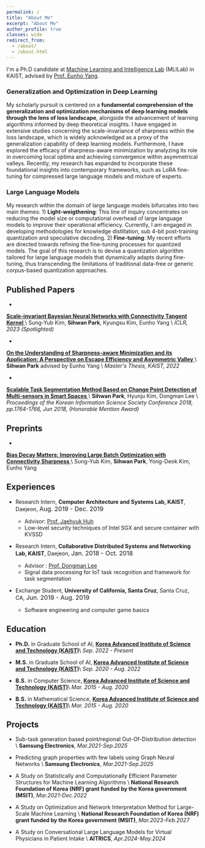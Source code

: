 ```yaml
---
permalink: /
title: "About Me"
excerpt: "About Me"
author_profile: true
classes: wide
redirect_from:
  - /about/
  - /about.html
---
```


I'm a Ph.D candidate at [Machine Learning and Intelligence Lab](https://mli.kaist.ac.kr/) (MLILab) in KAIST, advised by [Prof. Eunho Yang](https://scholar.google.com/citations?user=UWO1mloAAAAJ).

### Generalization and Optimization in Deep Learning
My scholarly pursuit is centered on a **fundamental comprehension of the generalization and optimization mechanisms of deep learning models through the lens of loss landscape**, alongside the advancement of learning algorithms informed by deep theoretical insights. I have engaged in extensive studies concerning the scale-invariance of sharpness within the loss landscape, which is widely acknowledged as a proxy of the generalization capability of deep learning models. Furthermore, I have explored the efficacy of sharpness-aware minimization by analyzing its role in overcoming local optima and achieving convergence within asymmetrical valleys. Recently, my research has expanded to incorporate these foundational insights into contemporary frameworks, such as LoRA fine-tuning for compressed large language models and mixture of experts.

### Large Language Models
My research within the domain of large language models bifurcates into two main themes: 1) **Light-weigthening**: This line of inquiry concentrates on reducing the model size or computational overhead of large language models to improve their operational efficiency. Currently, I am engaged in developing methodologies for knowledge distillation, sub 4-bit post-training quantization and speculative decoding. 2) **Fine-tuning**: My recent efforts are directed towards refining the fine-tuning processes for quantized models. The goal of this research is to devise a quantization algorithm tailored for large language models that dynamically adapts during fine-tuning, thus transcending the limitations of traditional data-free or generic corpus-based quantization approaches.

## Published Papers

- <a href="https://openreview.net/pdf?id=VZ5EaTI6dqa">
**Scale-invariant Bayesian Neural Networks with Connectivity Tangent Kernel**
</a> \\
Sung-Yub Kim, **Sihwan Park**, Kyungsu Kim, Eunho Yang \\
*ICLR, 2023 (Spotlighted)*

- <a href="../assets/papers/master_thesis.pdf">
**On the Understanding of Sharpness-aware Minimization and its Application: A Perspective on Escape Efficiency and Asymmetric Valley**
</a> \\
**Sihwan Park** advised by Eunho Yang \\
*Master's Thesis, KAIST, 2022*

- <a href="../assets/papers/paper1.pdf">
**Scalable Task Segmentation Method Based on Change Point Detection of Multi-sensors in Smart Spaces**
</a> \\
**Sihwan Park**, Hyunju Kim, Dongman Lee \\
*Proceedings of the Korean Information Science Society Conference 2018, pp.1764-1766, Jun 2018, (Honorable Mention Award)*


## Preprints
- <a href="https://openreview.net/pdf?id=Mvf5zr2qs6">
**Bias Decay Matters: Improving Large Batch Optimization with Connectivity Sharpness** 
</a> \\
Sung-Yub Kim, **Sihwan Park**, Yong-Deok Kim, Eunho Yang


## Experiences
- Research Intern, **Computer Architecture and Systems Lab, KAIST**, Daejeon, <font size="3">Aug. 2019 - Dec. 2019</font>
  - Advisor: [Prof. Jaehyuk Huh](https://jaehyuk-huh.github.io/)
  - Low-level security techniques of Intel SGX and secure container with KVSSD

- Research Intern, **Collaborative Distributed Systems and Networking Lab, KAIST**, Daejeon, <font size="3">Jan. 2018 - Oct. 2018</font>
  - Advisor : [Prof. Dongman Lee](http://143.248.55.123/cdsn/?p=29)
  - Signal data processing for IoT task recognition and framework for task segmentation

- Exchange Student, **University of California, Santa Cruz**, Santa Cruz, CA, <font size="3">Jun. 2019 - Aug. 2019</font>
  - Software engineering and computer game basics
    
## Education

- **Ph.D.** in Graduate School of AI, <a href="https://gsai.kaist.ac.kr/">**Korea Advanced Institute of Science and Technology (KAIST)**</a>\\
*Sep. 2022 - Present*
  
- **M.S.** in Graduate School of AI, <a href="https://gsai.kaist.ac.kr/">**Korea Advanced Institute of Science and Technology (KAIST)**</a>\\
*Sep. 2020 - Aug. 2022*

- **B.S.** in Computer Science, <a href="https://cs.kaist.ac.kr">**Korea Advanced Institute of Science and Technology (KAIST)**</a>\\
*Mar. 2015 - Aug. 2020*

- **B.S.** in Mathematical Science, <a href="https://mathsci.kaist.ac.kr">**Korea Advanced Institute of Science and Technology (KAIST)**</a>\\
*Mar. 2015 - Aug. 2020*

## Projects

- Sub-task generation based point/regional Out-Of-Distribution detection \\
**Samsung Electronics**, *Mar.2021-Sep.2025*

- Predicting graph properties with few labels using Graph Neural Networks \\
**Samsung Electronics**, *Mar.2021-Sep.2025*

- A Study on Statistically and Computationally Efficient Parameter Structures for Machine Learning Algorithms \\
**National Research Foundation of Korea (NRF) grant funded by the Korea government (MSIT)**, *Mar.2021-Dec.2022*
  
- A Study on Optimization and Network Interpretation Method for Large-Scale Machine Learning \\
**National Research Foundation of Korea (NRF) grant funded by the Korea government (MSIT)**, *Mar.2023-Feb.2027*

- A Study on Conversational Large Language Models for Virtual Physicians in Patient Intake \\
**AITRICS**, *Apr.2024-May.2024*

